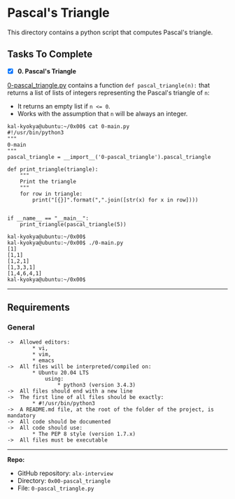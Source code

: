 # Pascal's Triangle
This directory contains a python script that computes Pascal's triangle.

## Tasks To Complete
+ [x] **0. Pascal's Triangle**

[0-pascal_triangle.py](https://github.com/kal-kyokya/alx-interview/tree/main/0x00-pascal_triangle) contains a function `def pascal_triangle(n):` that returns a list of lists of integers representing the Pascal's triangle of `n`:

* It returns an empty list if `n <= 0`.
* Works with the assumption that `n` will be always an integer.

```
kal-kyokya@ubuntu:~/0x00$ cat 0-main.py
#!/usr/bin/python3
"""
0-main
"""
pascal_triangle = __import__('0-pascal_triangle').pascal_triangle

def print_triangle(triangle):
    """
    Print the triangle
    """
    for row in triangle:
        print("[{}]".format(",".join([str(x) for x in row])))


if __name__ == "__main__":
    print_triangle(pascal_triangle(5))

kal-kyokya@ubuntu:~/0x00$ 
kal-kyokya@ubuntu:~/0x00$ ./0-main.py
[1]
[1,1]
[1,2,1]
[1,3,3,1]
[1,4,6,4,1]
kal-kyokya@ubuntu:~/0x00$ 
```

---

## Requirements
### General

	->	Allowed editors:
			* vi,
			* vim,
			* emacs
	->	All files will be interpreted/compiled on:
			* Ubuntu 20.04 LTS
				using:
					* python3 (version 3.4.3)
	->	All files should end with a new line
	->	The first line of all files should be exactly:
			* #!/usr/bin/python3
	->	A README.md file, at the root of the folder of the project, is mandatory
	->	All code should be documented
	->	All code should use:
			* The PEP 8 style (version 1.7.x)
	->	All files must be executable

---

**Repo:**

-   GitHub repository: `alx-interview`
-   Directory: `0x00-pascal_triangle`
-   File: `0-pascal_triangle.py`
